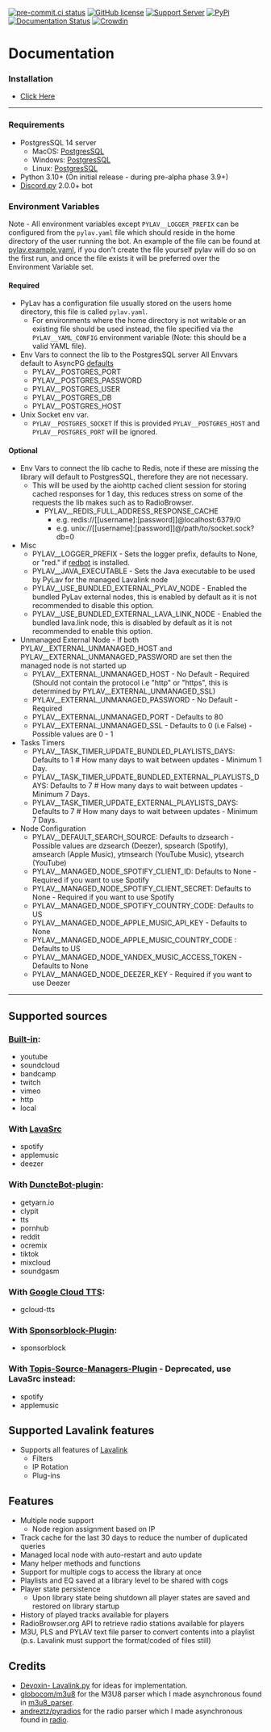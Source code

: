 [![pre-commit.ci status](https://results.pre-commit.ci/badge/github/Drapersniper/Py-Lav/master.svg)](https://results.pre-commit.ci/latest/github/Drapersniper/Py-Lav/master)
[![GitHub license](https://img.shields.io/github/license/Drapersniper/Py-Lav.svg)](https://github.com/Drapersniper/Py-Lav/blob/master/LICENSE)
[![Support Server](https://img.shields.io/discord/970987707834720266)](https://discord.com/invite/Sjh2TSCYQB)
[![PyPi](https://img.shields.io/pypi/v/Py-Lav?style=plastic)](https://pypi.org/project/Py-Lav/)
[![Documentation Status](https://readthedocs.org/projects/pylav/badge/?version=latest)](https://pylav.readthedocs.io/en/latest/?badge=latest)
[![Crowdin](https://badges.crowdin.net/pylav/localized.svg)](https://crowdin.com/project/pylav)


# Documentation
### Installation
 - [Click Here](./SETUP.md)
---------------------------
### Requirements
- PostgresSQL 14 server
  - MacOS: [PostgresSQL](https://www.postgresql.org/download/macosx/)
  - Windows: [PostgresSQL](https://www.postgresql.org/download/windows/)
  - Linux: [PostgresSQL](https://www.postgresql.org/download/linux/)
- Python 3.10+ (On initial release - during pre-alpha phase 3.9+)
- [Discord.py](https://github.com/Rapptz/discord.py) 2.0.0+ bot

### Environment Variables
Note - All environment variables except `PYLAV__LOGGER_PREFIX` can be configured from the `pylav.yaml` file which should reside in the home directory of the user running the bot.
An example of the file can be found at [pylav.example.yaml](./pylav.example.yaml), if you don't create the file yourself pylav will do so on the first run, and once the file exists it will be preferred over the Environment Variable set.
#### Required
- PyLav has a configuration file usually stored on the users home directory, this file is called `pylav.yaml`.
  -  For environments where the home directory is not writable or an existing file should be used instead, the file specified via the `PYLAV__YAML_CONFIG` environment variable (Note: this should be a valid YAML file).
- Env Vars to connect the lib to the PostgresSQL server
  All Envvars default to AsyncPG [defaults](https://magicstack.github.io/asyncpg/current/api/index.html#connection)
  - PYLAV__POSTGRES_PORT
  - PYLAV__POSTGRES_PASSWORD
  - PYLAV__POSTGRES_USER
  - PYLAV__POSTGRES_DB
  - PYLAV__POSTGRES_HOST
- Unix Socket env var.
  - `PYLAV__POSTGRES_SOCKET` If this is provided `PYLAV__POSTGRES_HOST` and `PYLAV__POSTGRES_PORT` will be ignored.
#### Optional
- Env Vars to connect the lib cache to Redis, note if these are missing the library will default to PostgresSQL, therefore they are not necessary.
    - This will be used by the aiohttp cached client session for storing cached responses for 1 day, this reduces stress on some of the requests the lib makes such as to RadioBrowser.
      - PYLAV__REDIS_FULL_ADDRESS_RESPONSE_CACHE
        - e.g. redis://[[username]:[password]]@localhost:6379/0
        - e.g. unix://[[username]:[password]]@/path/to/socket.sock?db=0
- Misc
  - PYLAV__LOGGER_PREFIX - Sets the logger prefix, defaults to None, or "red." if [redbot](https://github.com/Cog-Creators/Red-DiscordBot) is installed.
  - PYLAV__JAVA_EXECUTABLE - Sets the Java executable to be used by PyLav for the managed Lavalink node
  - PYLAV__USE_BUNDLED_EXTERNAL_PYLAV_NODE - Enabled the bundled PyLav external nodes, this is enabled by default as it is not recommended to disable this option.
  - PYLAV__USE_BUNDLED_EXTERNAL_LAVA_LINK_NODE - Enabled the bundled lava.link node, this is disabled by default as it is not recommended to enable this option.
- Unmanaged External Node - If both PYLAV__EXTERNAL_UNMANAGED_HOST and PYLAV__EXTERNAL_UNMANAGED_PASSWORD are set then the managed node is not started up
  - PYLAV__EXTERNAL_UNMANAGED_HOST - No Default - Required (Should not contain the protocol i.e "http" or "https", this is determined by PYLAV__EXTERNAL_UNMANAGED_SSL)
  - PYLAV__EXTERNAL_UNMANAGED_PASSWORD - No Default - Required
  - PYLAV__EXTERNAL_UNMANAGED_PORT - Defaults to 80
  - PYLAV__EXTERNAL_UNMANAGED_SSL - Defaults to 0 (i.e False) - Possible values are 0 - 1
- Tasks Timers
  - PYLAV__TASK_TIMER_UPDATE_BUNDLED_PLAYLISTS_DAYS: Defaults to  1  # How many days to wait between updates - Minimum 1 Day.
  - PYLAV__TASK_TIMER_UPDATE_BUNDLED_EXTERNAL_PLAYLISTS_DAYS: Defaults to  7 # How many days to wait between updates - Minimum 7 Days.
  - PYLAV__TASK_TIMER_UPDATE_EXTERNAL_PLAYLISTS_DAYS: Defaults to  7 # How many days to wait between updates - Minimum 7 Days.
- Node Configuration
  - PYLAV__DEFAULT_SEARCH_SOURCE: Defaults to dzsearch - Possible values are dzsearch (Deezer), spsearch (Spotify), amsearch (Apple Music), ytmsearch (YouTube Music), ytsearch (YouTube)
  - PYLAV__MANAGED_NODE_SPOTIFY_CLIENT_ID: Defaults to None - Required if you want to use Spotify
  - PYLAV__MANAGED_NODE_SPOTIFY_CLIENT_SECRET: Defaults to None - Required if you want to use Spotify
  - PYLAV__MANAGED_NODE_SPOTIFY_COUNTRY_CODE: Defaults to US
  - PYLAV__MANAGED_NODE_APPLE_MUSIC_API_KEY - Defaults to None
  - PYLAV__MANAGED_NODE_APPLE_MUSIC_COUNTRY_CODE : Defaults to US
  - PYLAV__MANAGED_NODE_YANDEX_MUSIC_ACCESS_TOKEN - Defaults to None
  - PYLAV__MANAGED_NODE_DEEZER_KEY - Required if you want to use Deezer

---------------------------
## Supported sources
### [Built-in](https://github.com/freyacodes/Lavalink):
  - youtube
  - soundcloud
  - bandcamp
  - twitch
  - vimeo
  - http
  - local
### With [LavaSrc](https://github.com/TopiSenpai/LavaSrc)
  - spotify
  - applemusic
  - deezer
### With [DuncteBot-plugin](https://github.com/DuncteBot/skybot-lavalink-plugin):
  - getyarn.io
  - clypit
  - tts
  - pornhub
  - reddit
  - ocremix
  - tiktok
  - mixcloud
  - soundgasm
### With [Google Cloud TTS](https://github.com/DuncteBot/tts-plugin):
  - gcloud-tts
### With [Sponsorblock-Plugin](https://github.com/Topis-Lavalink-Plugins/Sponsorblock-Plugin):
  - sponsorblock
### With [Topis-Source-Managers-Plugin](https://github.com/Topis-Lavalink-Plugins/Topis-Source-Managers-Plugin) - Deprecated, use LavaSrc instead:
  - spotify
  - applemusic

## Supported Lavalink features
  - Supports all features of [Lavalink](https://github.com/freyacodes/Lavalink)
    - Filters
    - IP Rotation
    - Plug-ins

Features
---------------------------
- Multiple node support
  - Node region assignment based on IP
- Track cache for the last 30 days to reduce the number of duplicated queries
- Managed local node with auto-restart and auto update
- Many helper methods and functions
- Support for multiple cogs to access the library at once
- Playlists and EQ saved at a library level to be shared with cogs
- Player state persistence
    - Upon library state being shutdown all player states are saved and restored on library startup
- History of played tracks available for players
- RadioBrowser.org API to retrieve radio stations available for players
- M3U, PLS and PYLAV text file parser to convert contents into a playlist (p.s. Lavalink must support the format/coded of files still)


Credits
---------------------------
- [Devoxin- Lavalink.py](https://github.com/Devoxin/Lavalink.py) for ideas for implementation.
- [globocom/m3u8](https://github.com/globocom/m3u8) for the M3U8 parser which I made asynchronous found in [m3u8_parser](./pylav/m3u8_parser).
- [andreztz/pyradios](https://github.com/andreztz/pyradios) for the radio parser which I made asynchronous found in [radio](./pylav/radio).
